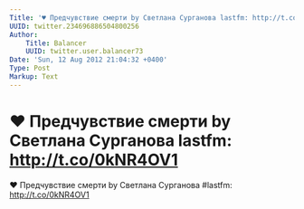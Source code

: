 ```yaml
---
Title: '♥ Предчувствие смерти by Светлана Сурганова lastfm: http://t.co/0kNR4OV1'
UUID: twitter.234696886504800256
Author:
    Title: Balancer
    UUID: twitter.user.balancer73
Date: 'Sun, 12 Aug 2012 21:04:32 +0400'
Type: Post
Markup: Text
---
```


# ♥ Предчувствие смерти by Светлана Сурганова lastfm: http://t.co/0kNR4OV1

♥ Предчувствие смерти by Светлана Сурганова #lastfm:
http://t.co/0kNR4OV1